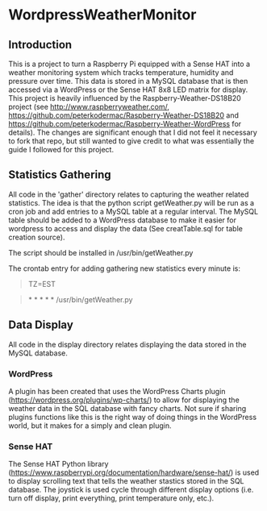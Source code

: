WordpressWeatherMonitor
=========================

Introduction
--------------
This is a project to turn a Raspberry Pi equipped with a Sense HAT into a 
 weather monitoring system which tracks temperature, humidity and pressure 
 over time. This data is stored in a MySQL database that is then accessed 
 via a WordPress or the Sense HAT 8x8 LED matrix for display. 
This project is heavily influenced by the Raspberry-Weather-DS18B20 project
 (see http://www.raspberryweather.com/, 
 https://github.com/peterkodermac/Raspberry-Weather-DS18B20 and
 https://github.com/peterkodermac/Raspberry-Weather-WordPress for details). 
 The changes are significant enough that I did not feel it necessary to fork 
 that repo, but still wanted to give credit to what was essentially the guide I 
 followed for this project.

Statistics Gathering
----------------------
All code in the 'gather' directory relates to capturing the weather related
 statistics. The idea is that the python script getWeather.py will be run as a 
 cron job and add entries to a MySQL table at a regular interval. The MySQL 
 table should be added to a WordPress database to make it easier for wordpress
 to access and display the data (See creatTable.sql for table creation source). 

The script should be installed in /usr/bin/getWeather.py

The crontab entry for adding gathering new statistics every minute is:
> TZ=EST 

> \* * * * * /usr/bin/getWeather.py

Data Display
--------------
All code in the display directory relates displaying the data stored in the
 MySQL database. 

### WordPress
A plugin has been created that uses the WordPress Charts plugin 
 (https://wordpress.org/plugins/wp-charts/) to allow for displaying the 
 weather data in the SQL database with fancy charts. Not sure if sharing
 plugins functions like this is the right way of doing things in the WordPress 
 world, but it makes for a simply and clean plugin.

### Sense HAT
The Sense HAT Python library 
 (https://www.raspberrypi.org/documentation/hardware/sense-hat/) is used to 
 display scrolling text that tells the weather stastics stored in the SQL
 database. The joystick is used cycle through different display options (i.e.
 turn off display, print everything, print temperature only, etc.).
